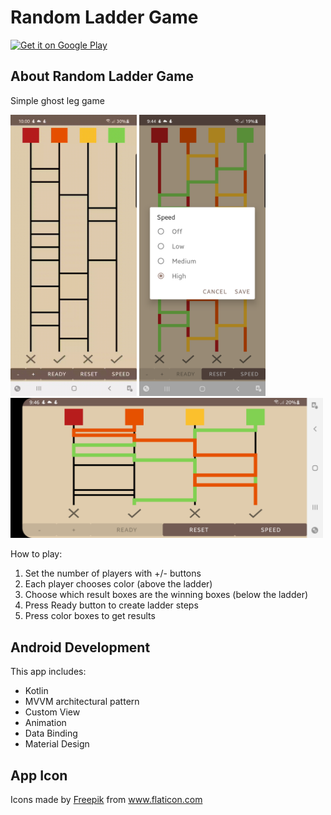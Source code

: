 # Random Ladder Game
<a href='https://play.google.com/store/apps/details?id=com.davek.laddergame&pcampaignid=pcampaignidMKT-Other-global-all-co-prtnr-py-PartBadge-Mar2515-1'><img alt='Get it on Google Play' src='https://play.google.com/intl/en_us/badges/static/images/badges/en_badge_web_generic.png' height="100"/></a>
## About Random Ladder Game
Simple ghost leg game

<img alt='Ladder game play gif' src='https://github.com/davekim0203/RandomLadderGame/blob/master/screenshots/ladder_game_play.gif' height="450"/></a>
<img alt='Ladder speed dialog' src='https://github.com/davekim0203/RandomLadderGame/blob/master/screenshots/ladder_game_speed_dialog.png' height="450"/></a>
<img alt='Ladder game landscape' src='https://github.com/davekim0203/RandomLadderGame/blob/master/screenshots/ladder_game_landscape.png' width="500"/></a>

How to play:

1. Set the number of players with +/- buttons
2. Each player chooses color (above the ladder)
3. Choose which result boxes are the winning boxes (below the ladder)
4. Press Ready button to create ladder steps
5. Press color boxes to get results


## Android Development
This app includes:

 - Kotlin
 - MVVM architectural pattern
 - Custom View
 - Animation
 - Data Binding
 - Material Design

## App Icon
<div>Icons made by <a href="https://www.freepik.com" title="Freepik">Freepik</a> from <a href="https://www.flaticon.com/" title="Flaticon">www.flaticon.com</a></div>
